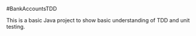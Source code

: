 #BankAccountsTDD

This is a basic Java project to show basic understanding of TDD and unit testing.
